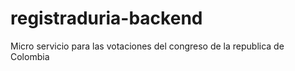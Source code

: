 # registraduria-backend
Micro servicio para las votaciones del congreso de la republica de Colombia 
